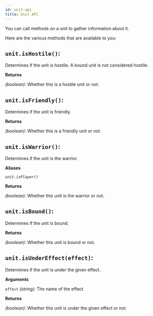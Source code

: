 ```yaml
---
id: unit-api
title: Unit API
---
```


You can call methods on a unit to gather information about it.

Here are the various methods that are available to you:

## `unit.isHostile()`:

Determines if the unit is hostile. A bound unit is not considered hostile.

**Returns**

_(boolean)_: Whether this is a hostile unit or not.

## `unit.isFriendly()`:

Determines if the unit is friendly.

**Returns**

_(boolean)_: Whether this is a friendly unit or not.

## `unit.isWarrior()`:

Determines if the unit is the warrior.

**Aliases**

_`unit.isPlayer()`_

**Returns**

_(boolean)_: Whether this unit is the warrior or not.

## `unit.isBound()`:

Determines if the unit is bound.

**Returns**

_(boolean)_: Whether this unit is bound or not.

## `unit.isUnderEffect(effect)`:

Determines if the unit is under the given effect.

**Arguments**

`effect` _(string)_: The name of the effect.

**Returns**

_(boolean)_: Whether this unit is under the given effect or not.
